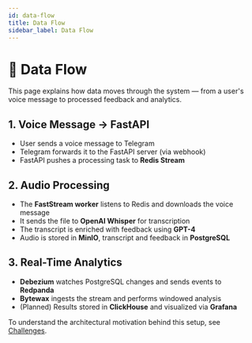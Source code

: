 ```yaml
---
id: data-flow
title: Data Flow
sidebar_label: Data Flow
---
```


# 🔄 Data Flow

This page explains how data moves through the system — from a user's voice message to processed feedback and analytics.

## 1. Voice Message → FastAPI
- User sends a voice message to Telegram
- Telegram forwards it to the FastAPI server (via webhook)
- FastAPI pushes a processing task to **Redis Stream**

## 2. Audio Processing
- The **FastStream worker** listens to Redis and downloads the voice message
- It sends the file to **OpenAI Whisper** for transcription
- The transcript is enriched with feedback using **GPT-4**
- Audio is stored in **MinIO**, transcript and feedback in **PostgreSQL**

## 3. Real-Time Analytics
- **Debezium** watches PostgreSQL changes and sends events to **Redpanda**
- **Bytewax** ingests the stream and performs windowed analysis
- (Planned) Results stored in **ClickHouse** and visualized via **Grafana**

To understand the architectural motivation behind this setup, see [Challenges](./challenges).
